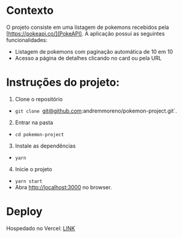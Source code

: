 # Contexto

O projeto consiste em uma listagem de pokemons recebidos pela [https://pokeapi.co/](PokeAPI). A aplicação possui as seguintes funcionalidades:
- Listagem de pokemons com paginação automática de 10 em 10
- Acesso a página de detalhes clicando no card ou pela URL

# Instruções do projeto:

1. Clone o repositório
- `git clone `git@github.com:andremmoreno/pokemon-project.git`.

2. Entrar na pasta
- `cd pokemon-project`

3. Instale as dependências
- `yarn`

4. Inicie o projeto
- `yarn start` 
- Abra [http://localhost:3000](http://localhost:3000) no browser.

# Deploy 

Hospedado no Vercel: [LINK](https://pokemon-project-phi.vercel.app/)
